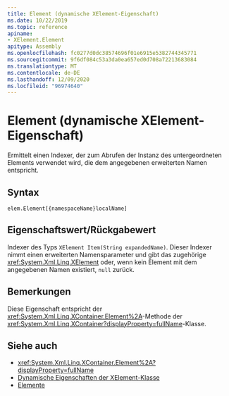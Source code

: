 ```yaml
---
title: Element (dynamische XElement-Eigenschaft)
ms.date: 10/22/2019
ms.topic: reference
apiname:
- XElement.Element
apitype: Assembly
ms.openlocfilehash: fc0277d0dc38574696f01e6915e5382744345771
ms.sourcegitcommit: 9f6df084c53a3da0ea657ed0d708a72213683084
ms.translationtype: MT
ms.contentlocale: de-DE
ms.lasthandoff: 12/09/2020
ms.locfileid: "96974640"
---
```

# <a name="element-xelement-dynamic-property"></a>Element (dynamische XElement-Eigenschaft)

Ermittelt einen Indexer, der zum Abrufen der Instanz des untergeordneten Elements verwendet wird, die dem angegebenen erweiterten Namen entspricht.

## <a name="syntax"></a>Syntax

```xaml
elem.Element[{namespaceName}localName]
```

## <a name="property-valuereturn-value"></a>Eigenschaftswert/Rückgabewert

Indexer des Typs `XElement Item(String expandedName)`. Dieser Indexer nimmt einen erweiterten Namensparameter und gibt das zugehörige <xref:System.Xml.Linq.XElement> oder, wenn kein Element mit dem angegebenen Namen existiert, `null` zurück.

## <a name="remarks"></a>Bemerkungen

Diese Eigenschaft entspricht der <xref:System.Xml.Linq.XContainer.Element%2A>-Methode der <xref:System.Xml.Linq.XContainer?displayProperty=fullName>-Klasse.

## <a name="see-also"></a>Siehe auch

- <xref:System.Xml.Linq.XContainer.Element%2A?displayProperty=fullName>
- [Dynamische Eigenschaften der XElement-Klasse](attribute-xelement-dynamic-property.md)
- [Elemente](elements-xelement-dynamic-property.md)
